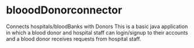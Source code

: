 # blooodDonorconnector
Connects hospitals/bloodBanks with Donors
This is a basic java application in which a blood donor and hospital staff can login/signup to their accounts and a blood donor receives requests from hospital staff.
 
